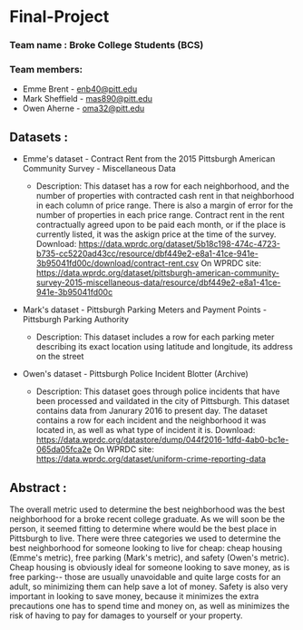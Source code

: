 # Final-Project

### Team name : Broke College Students (BCS)
### Team members: 
* Emme Brent - enb40@pitt.edu
* Mark Sheffield - mas890@pitt.edu
* Owen Aherne - oma32@pitt.edu

## Datasets : 
* Emme's dataset - Contract Rent from the 2015 Pittsburgh American Community Survey - Miscellaneous Data
    * Description: This dataset has a row for each neighborhood, and the number of properties with contracted cash rent in that neighborhood in each column of price range. There is also a margin of error for the number of properties in each price range. Contract rent in the rent contractually agreed upon to be paid each month, or if the place is currently listed, it was the askign price at the time of the survey. 
    Download: https://data.wprdc.org/dataset/5b18c198-474c-4723-b735-cc5220ad43cc/resource/dbf449e2-e8a1-41ce-941e-3b95041fd00c/download/contract-rent.csv
    On WPRDC site: https://data.wprdc.org/dataset/pittsburgh-american-community-survey-2015-miscellaneous-data/resource/dbf449e2-e8a1-41ce-941e-3b95041fd00c
    
* Mark's dataset - Pittsburgh Parking Meters and Payment Points - Pittsburgh Parking Authority
    * Description: This dataset includes a row for each parking meter describing its exact location using latitude and longitude, its address on the street


* Owen's dataset - Pittsburgh Police Incident Blotter (Archive)
    * Description: This dataset goes through police incidents that have been processed and vaildated in the city of Pittsburgh. This dataset contains data from Janurary 2016 to present day. The dataset contains a row for each incident and the neighborhood it was located in, as well as what type of incident it is. 
    Download: https://data.wprdc.org/datastore/dump/044f2016-1dfd-4ab0-bc1e-065da05fca2e
    On WPRDC site: https://data.wprdc.org/dataset/uniform-crime-reporting-data


## Abstract : 
The overall metric used to determine the best neighborhood was the best neighborhood for a broke recent college graduate. As we will soon be the person, it seemed fitting to determine where would be the best place in Pittsburgh to live. There were three categories we used to determine the best neighborhood for someone looking to live for cheap: cheap housing (Emme's metric), free parking (Mark's metric), and safety (Owen's metric). Cheap housing is obviously ideal for someone looking to save money, as is free parking-- those are usually unavoidable and quite large costs for an adult, so minimizing them can help save a lot of money. Safety is also very important in looking to save money, because it minimizes the extra precautions one has to spend time and money on, as well as minimizes the risk of having to pay for damages to yourself or your property. 
